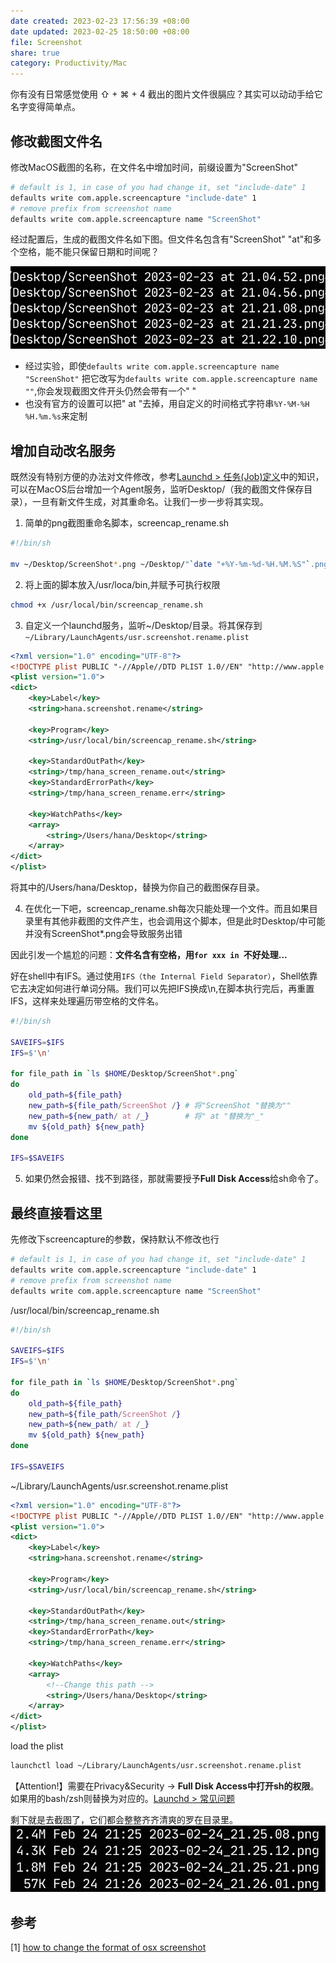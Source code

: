 ```yaml
---
date created: 2023-02-23 17:56:39 +08:00
date updated: 2023-02-25 18:50:00 +08:00
file: Screenshot
share: true
category: Productivity/Mac
---
```

你有没有日常感觉使用 ⇧ + ⌘ + 4 截出的图片文件很膈应？其实可以动动手给它名字变得简单点。

## 修改截图文件名
修改MacOS截图的名称，在文件名中增加时间，前缀设置为"ScreenShot"
```bash
# default is 1, in case of you had change it, set "include-date" 1 
defaults write com.apple.screencapture "include-date" 1 
# remove prefix from screenshot name 
defaults write com.apple.screencapture name "ScreenShot"
```

经过配置后，生成的截图文件名如下图。但文件名包含有"ScreenShot" "at"和多个空格，能不能只保留日期和时间呢？

![2023-02-24_21.26.01.png](../../img/2023-02-24_21.26.01.png)

- 经过实验，即使`defaults write com.apple.screencapture name "ScreenShot"` 把它改写为`defaults write com.apple.screencapture name ""`,你会发现截图文件开头仍然会带有一个" "
- 也没有官方的设置可以把" at "去掉，用自定义的时间格式字符串`%Y-%M-%H %H.%m.%s`来定制

## 增加自动改名服务

既然没有特别方便的办法对文件修改，参考[Launchd > 任务(Job)定义](./Launchd.md#任务(Job)定义)中的知识，可以在MacOS后台增加一个Agent服务，监听Desktop/（我的截图文件保存目录），一旦有新文件生成，对其重命名。让我们一步一步将其实现。

1. 简单的png截图重命名脚本，screencap_rename.sh

```sh
#!/bin/sh

mv ~/Desktop/ScreenShot*.png ~/Desktop/"`date "+%Y-%m-%d-%H.%M.%S"`.png"
```

2. 将上面的脚本放入/usr/loca/bin,并赋予可执行权限

```sh
chmod +x /usr/local/bin/screencap_rename.sh
```

3. 自定义一个launchd服务，监听~/Desktop/目录。将其保存到`~/Library/LaunchAgents/usr.screenshot.rename.plist`

```xml
<?xml version="1.0" encoding="UTF-8"?>
<!DOCTYPE plist PUBLIC "-//Apple//DTD PLIST 1.0//EN" "http://www.apple.com/DTDs/PropertyList-1.0.dtd">
<plist version="1.0">
<dict>
    <key>Label</key>
    <string>hana.screenshot.rename</string>
    
    <key>Program</key>
	<string>/usr/local/bin/screencap_rename.sh</string>
    
    <key>StandardOutPath</key>
    <string>/tmp/hana_screen_rename.out</string>
    <key>StandardErrorPath</key>
    <string>/tmp/hana_screen_rename.err</string>
    
    <key>WatchPaths</key>
    <array>
        <string>/Users/hana/Desktop</string>
    </array>
</dict>
</plist>
```
将其中的/Users/hana/Desktop，替换为你自己的截图保存目录。

4. 在优化一下吧，screencap_rename.sh每次只能处理一个文件。而且如果目录里有其他非截图的文件产生，也会调用这个脚本，但是此时Desktop/中可能并没有ScreenShot*.png会导致服务出错

因此引发一个尴尬的问题：**文件名含有空格，用`for xxx in `不好处理...**

好在shell中有IFS。通过使用`IFS（the Internal Field Separator）`，Shell依靠它去决定如何进行单词分隔。我们可以先把IFS换成\n,在脚本执行完后，再重置IFS，这样来处理遍历带空格的文件名。

```sh
#!/bin/sh

SAVEIFS=$IFS
IFS=$'\n'

for file_path in `ls $HOME/Desktop/ScreenShot*.png`
do
	old_path=${file_path}
    new_path=${file_path/ScreenShot /} # 将"ScreenShot "替换为""
    new_path=${new_path/ at /_}        # 将" at "替换为"_"
    mv ${old_path} ${new_path}
done

IFS=$SAVEIFS
```

5. 如果仍然会报错、找不到路径，那就需要授予**Full Disk Access**给sh命令了。


## 最终直接看这里

先修改下screencapture的参数，保持默认不修改也行
```sh
# default is 1, in case of you had change it, set "include-date" 1 
defaults write com.apple.screencapture "include-date" 1 
# remove prefix from screenshot name 
defaults write com.apple.screencapture name "ScreenShot"
```

/usr/local/bin/screencap_rename.sh
```sh
#!/bin/sh

SAVEIFS=$IFS
IFS=$'\n'

for file_path in `ls $HOME/Desktop/ScreenShot*.png`
do
	old_path=${file_path}
    new_path=${file_path/ScreenShot /}
    new_path=${new_path/ at /_}
    mv ${old_path} ${new_path}
done

IFS=$SAVEIFS
```

~/Library/LaunchAgents/usr.screenshot.rename.plist
```xml
<?xml version="1.0" encoding="UTF-8"?>
<!DOCTYPE plist PUBLIC "-//Apple//DTD PLIST 1.0//EN" "http://www.apple.com/DTDs/PropertyList-1.0.dtd">
<plist version="1.0">
<dict>
    <key>Label</key>
    <string>hana.screenshot.rename</string>
    
    <key>Program</key>
	<string>/usr/local/bin/screencap_rename.sh</string>
    
    <key>StandardOutPath</key>
    <string>/tmp/hana_screen_rename.out</string>
    <key>StandardErrorPath</key>
    <string>/tmp/hana_screen_rename.err</string>
    
    <key>WatchPaths</key>
    <array>
	    <!--Change this path -->
        <string>/Users/hana/Desktop</string> 
    </array>
</dict>
</plist>

```

load the plist
```bash
launchctl load ~/Library/LaunchAgents/usr.screenshot.rename.plist
```

【Attention!】需要在Privacy&Security -> **Full Disk Access中打开sh的权限**。如果用的bash/zsh则替换为对应的。[Launchd > 常见问题](./Launchd.md#常见问题)

剩下就是去截图了，它们都会整整齐齐清爽的罗在目录里。
![2023-02-24_22.04.03.png](../../img/2023-02-24_22.04.03.png)

## 参考
[1]  [how to change the format of osx screenshot](https://apple.stackexchange.com/questions/251385/how-do-you-change-the-format-of-the-osx-screen-shot-file-name)





